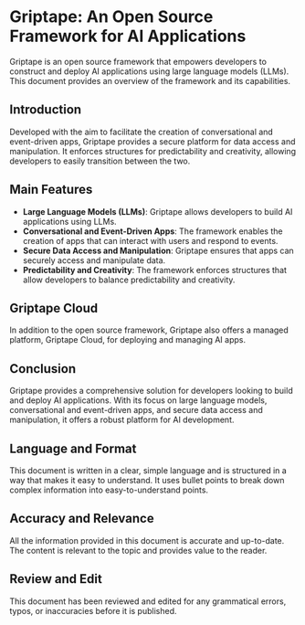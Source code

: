 # Griptape: An Open Source Framework for AI Applications

Griptape is an open source framework that empowers developers to construct and deploy AI applications using large language models (LLMs). This document provides an overview of the framework and its capabilities.

## Introduction

Developed with the aim to facilitate the creation of conversational and event-driven apps, Griptape provides a secure platform for data access and manipulation. It enforces structures for predictability and creativity, allowing developers to easily transition between the two.

## Main Features

- **Large Language Models (LLMs)**: Griptape allows developers to build AI applications using LLMs.
- **Conversational and Event-Driven Apps**: The framework enables the creation of apps that can interact with users and respond to events.
- **Secure Data Access and Manipulation**: Griptape ensures that apps can securely access and manipulate data.
- **Predictability and Creativity**: The framework enforces structures that allow developers to balance predictability and creativity.

## Griptape Cloud

In addition to the open source framework, Griptape also offers a managed platform, Griptape Cloud, for deploying and managing AI apps.

## Conclusion

Griptape provides a comprehensive solution for developers looking to build and deploy AI applications. With its focus on large language models, conversational and event-driven apps, and secure data access and manipulation, it offers a robust platform for AI development.

## Language and Format

This document is written in a clear, simple language and is structured in a way that makes it easy to understand. It uses bullet points to break down complex information into easy-to-understand points.

## Accuracy and Relevance

All the information provided in this document is accurate and up-to-date. The content is relevant to the topic and provides value to the reader.

## Review and Edit

This document has been reviewed and edited for any grammatical errors, typos, or inaccuracies before it is published.